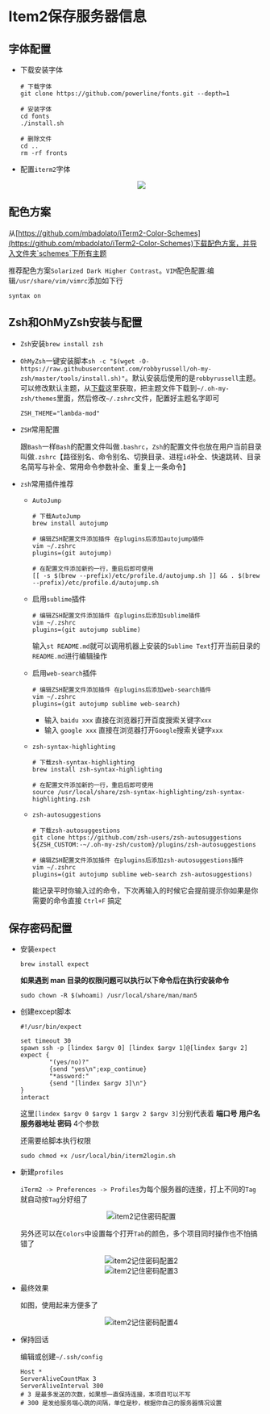 # Item2保存服务器信息

## 字体配置

- 下载安装字体

  ```shell
  # 下载字体
  git clone https://github.com/powerline/fonts.git --depth=1
  
  # 安装字体
  cd fonts
  ./install.sh
  
  # 删除文件
  cd ..
  rm -rf fronts
  ```

- 配置`iterm2`字体

  <div align="center">    
      <img src="https://raw.githubusercontent.com/RobertoHuang/RGP-LEARNING/master/Others/images/item2%E5%AD%97%E4%BD%93%E9%85%8D%E7%BD%AE.png" align=center />
  </div>

## 配色方案

从[https://github.com/mbadolato/iTerm2-Color-Schemes](https://github.com/mbadolato/iTerm2-Color-Schemes)下载配色方案，并导入文件夹`schemes`下所有主题

推荐配色方案`Solarized Dark Higher Contrast`。`VIM`配色配置:编辑`/usr/share/vim/vimrc`添加如下行

```shell
syntax on
```

## Zsh和OhMyZsh安装与配置

- `Zsh`安装`brew install zsh`

- `OhMyZsh`一键安装脚本`sh -c "$(wget -O- https://raw.githubusercontent.com/robbyrussell/oh-my-zsh/master/tools/install.sh)"`。默认安装后使用的是`robbyrussell`主题。可以修改默认主题，从[下载](git@github.com:RobertoHuang/mydotfiles.git)这里获取，把主题文件下载到`~/.oh-my-zsh/themes`里面，然后修改`~/.zshrc`文件，配置好主题名字即可

  ```shell
  ZSH_THEME="lambda-mod"
  ```

- `ZSH`常用配置

  跟`Bash`一样`Bash`的配置文件叫做`.bashrc`，`Zsh`的配置文件也放在用户当前目录叫做`.zshrc`【路径别名、命令别名、切换目录、进程`id`补全、快速跳转、目录名简写与补全、常用命令参数补全、重复上一条命令】

- `zsh`常用插件推荐

  - `AutoJump`

    ```shell
    # 下载AutoJump
    brew install autojump
    
    # 编辑ZSH配置文件添加插件 在plugins后添加autojump插件
    vim ~/.zshrc
    plugins=(git autojump)
    
    # 在配置文件添加新的一行，重启后即可使用
    [[ -s $(brew --prefix)/etc/profile.d/autojump.sh ]] && . $(brew --prefix)/etc/profile.d/autojump.sh
    ```

  - 启用`sublime`插件

    ```shell
    # 编辑ZSH配置文件添加插件 在plugins后添加sublime插件
    vim ~/.zshrc
    plugins=(git autojump sublime)
    ```

    输入`st README.md`就可以调用机器上安装的`Sublime Text`打开当前目录的`README.md`进行编辑操作

  - 启用`web-search`插件

    ```shell
    # 编辑ZSH配置文件添加插件 在plugins后添加web-search插件
    vim ~/.zshrc
    plugins=(git autojump sublime web-search)
    ```

    - 输入 `baidu xxx` 直接在浏览器打开百度搜索关键字`xxx`
    - 输入 `google xxx` 直接在浏览器打开`Google`搜索关键字`xxx`

  - `zsh-syntax-highlighting`

    ```shell
    # 下载zsh-syntax-highlighting
    brew install zsh-syntax-highlighting
    
    # 在配置文件添加新的一行，重启后即可使用
    source /usr/local/share/zsh-syntax-highlighting/zsh-syntax-highlighting.zsh
    ```

  - `zsh-autosuggestions`

    ```shell
    # 下载zsh-autosuggestions
    git clone https://github.com/zsh-users/zsh-autosuggestions ${ZSH_CUSTOM:-~/.oh-my-zsh/custom}/plugins/zsh-autosuggestions
    
    # 编辑ZSH配置文件添加插件 在plugins后添加zsh-autosuggestions插件
    vim ~/.zshrc
    plugins=(git autojump sublime web-search zsh-autosuggestions)
    ```
    
    能记录平时你输入过的命令，下次再输入的时候它会提前提示你如果是你需要的命令直接 `Ctrl+F` 搞定

## 保存密码配置

- 安装`expect`

  ```shell
  brew install expect
  ```

  **如果遇到 man 目录的权限问题可以执行以下命令后在执行安装命令**

  ```shell
  sudo chown -R $(whoami) /usr/local/share/man/man5
  ```

- 创建except脚本

  ```shell
  #!/usr/bin/expect
  
  set timeout 30
  spawn ssh -p [lindex $argv 0] [lindex $argv 1]@[lindex $argv 2]
  expect {
          "(yes/no)?"
          {send "yes\n";exp_continue}
          "*assword:"
          {send "[lindex $argv 3]\n"}
  }
  interact
  ```

  这里`[lindex $argv 0 $argv 1 $argv 2 $argv 3]`分别代表着 **端口号 用户名 服务器地址 密码** 4个参数

  还需要给脚本执行权限

  ```shell
  sudo chmod +x /usr/local/bin/iterm2login.sh
  ```

- 新建`profiles`

  `iTerm2 -> Preferences -> Profiles`为每个服务器的连接，打上不同的`Tag`就自动按`Tag`分好组了

  <div  align="center">    
      <img src="https://raw.githubusercontent.com/RobertoHuang/RGP-LEARNING/master/Others/images/item2%E8%AE%B0%E4%BD%8F%E5%AF%86%E7%A0%81%E9%85%8D%E7%BD%AE.jpg" alt="item2记住密码配置" align=center />
  </div>

  另外还可以在`Colors`中设置每个打开`Tab`的颜色，多个项目同时操作也不怕搞错了

  <div  align="center">    
      <img src="https://raw.githubusercontent.com/RobertoHuang/RGP-LEARNING/master/Others/images/item2%E8%AE%B0%E4%BD%8F%E5%AF%86%E7%A0%81%E9%85%8D%E7%BD%AE2.jpg" alt="item2记住密码配置2" align=center />
  </div>

  <div  align="center">    
      <img src="https://raw.githubusercontent.com/RobertoHuang/RGP-LEARNING/master/Others/images/item2%E8%AE%B0%E4%BD%8F%E5%AF%86%E7%A0%81%E9%85%8D%E7%BD%AE3.jpg" alt="item2记住密码配置3" align=center />
  </div>

- 最终效果

  如图，使用起来方便多了

  <div  align="center">    
      <img src="https://raw.githubusercontent.com/RobertoHuang/RGP-LEARNING/master/Others/images/item2%E8%AE%B0%E4%BD%8F%E5%AF%86%E7%A0%81%E9%85%8D%E7%BD%AE4.jpg" alt="item2记住密码配置4" align=center />
  </div>

- 保持回话

  编辑或创建`~/.ssh/config`

  ```shell
  Host *
  ServerAliveCountMax 3
  ServerAliveInterval 300
  # 3 是最多发送的次数，如果想一直保持连接，本项目可以不写
  # 300 是发给服务端心跳的间隔，单位是秒，根据你自己的服务器情况设置
  ```

  
